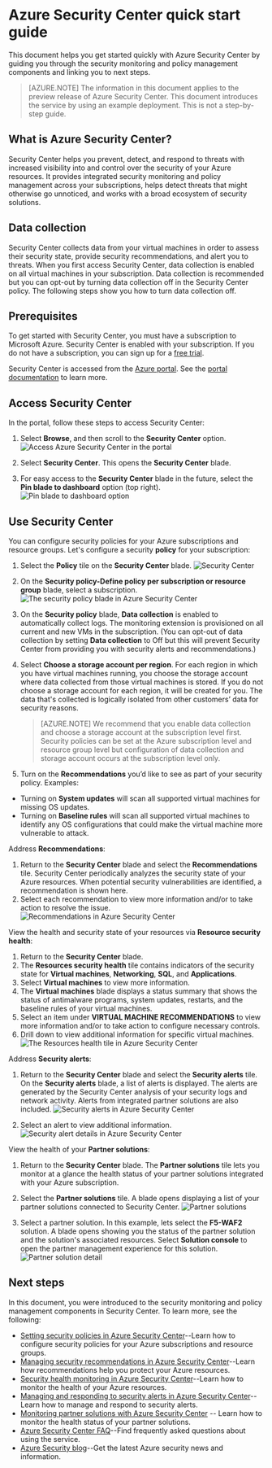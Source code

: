 <properties
   pageTitle="Azure Security Center Quick Start Guide | Microsoft Azure"
   description="This document helps you get started quickly with Azure Security Center by guiding you through the security monitoring and policy management components and linking you to next steps."
   services="security-center"
   documentationCenter="na"
   authors="TerryLanfear"
   manager="MBaldwin"
   editor=""/>

<tags
   ms.service="security-center"
   ms.devlang="na"
   ms.topic="get-started-article"
   ms.tgt_pltfrm="na"
   ms.workload="na"
   ms.date="06/10/2016"
   ms.author="terrylan"/>

# Azure Security Center quick start guide

This document helps you get started quickly with Azure Security Center by guiding you through the security monitoring and policy management components and linking you to next steps.

> [AZURE.NOTE] The information in this document applies to the preview release of Azure Security Center. This document introduces the service by using an example deployment. This is not a step-by-step guide.

## What is Azure Security Center?
Security Center helps you prevent, detect, and respond to threats with increased visibility into and control over the security of your Azure resources. It provides integrated security monitoring and policy management across your subscriptions, helps detect threats that might otherwise go unnoticed, and works with a broad ecosystem of security solutions.

## Data collection

Security Center collects data from your virtual machines in order to assess their security state, provide security recommendations, and alert you to threats. When you first access Security Center, data collection is enabled on all virtual machines in your subscription. Data collection is recommended but you can opt-out by turning data collection off in the Security Center policy. The following steps show you how to turn data collection off.

## Prerequisites

To get started with Security Center, you must have a subscription to Microsoft Azure. Security Center is enabled with your subscription. If you do not have a subscription, you can sign up for a [free trial](https://azure.microsoft.com/pricing/free-trial/).

Security Center is accessed from the [Azure portal](https://azure.microsoft.com/features/azure-portal/). See the [portal documentation](https://azure.microsoft.com/documentation/services/azure-portal/) to learn more.


## Access Security Center

In the portal, follow these steps to access Security Center:

1. Select **Browse**, and then scroll to the **Security Center** option.
![Access Azure Security Center in the portal][1]

2. Select **Security Center**. This opens the **Security Center** blade.
3. For easy access to the **Security Center** blade in the future, select the **Pin blade to dashboard** option (top right).
![Pin blade to dashboard option][2]

## Use Security Center

You can configure security policies for your Azure subscriptions and resource groups. Let's configure a security **policy** for your subscription:

1. Select the **Policy** tile on the **Security Center** blade.
![Security Center][3]

2. On the **Security policy-Define policy per subscription or resource group** blade, select a subscription.
![The security policy blade in Azure Security Center][4]

3. On the **Security policy** blade, **Data collection** is enabled to automatically collect logs. The monitoring extension is provisioned on all current and new VMs in the subscription. (You can opt-out of data collection by setting **Data collection** to Off but this will prevent Security Center from providing you with security alerts and recommendations.)
4. Select **Choose a storage account per region**. For each region in which you have virtual machines running, you choose the storage account where data collected from those virtual machines is stored. If you do not choose a storage account for each region, it will be created for you. The data that's collected is logically isolated from other customers’ data for security reasons.

     > [AZURE.NOTE] We recommend that you enable data collection and choose a storage account at the subscription level first.  Security policies can be set at the Azure subscription level and resource group level but configuration of data collection and storage account occurs at the subscription level only.

5. Turn on the **Recommendations** you’d like to see as part of your security policy. Examples:

 - Turning on **System updates** will scan all supported virtual machines for missing OS updates.
 - Turning on **Baseline rules** will scan all supported virtual machines to identify any OS configurations that could make the virtual machine more vulnerable to attack.

Address **Recommendations**:

1. Return to the **Security Center** blade and select the **Recommendations** tile. Security Center periodically analyzes the security state of your Azure resources. When potential security vulnerabilities are identified, a recommendation is shown here.
2.	Select each recommendation to view more information and/or to take action to resolve the issue.
![Recommendations in Azure Security Center][5]

View the health and security state of your resources via **Resource security health**:

1.	Return to the **Security Center** blade.
2.	The **Resources security health** tile contains indicators of the security state for **Virtual machines**, **Networking**, **SQL**, and **Applications**.
3.	Select **Virtual machines** to view more information.
4.	The **Virtual machines** blade displays a status summary that shows the status of antimalware programs, system updates, restarts, and the baseline rules of your virtual machines.
5.	Select an item under **VIRTUAL MACHINE RECOMMENDATIONS** to view more information and/or to take action to configure necessary controls.
6.	Drill down to view additional information for specific virtual machines.
![The Resources health tile in Azure Security Center][6]

Address **Security alerts**:

1.	Return to the **Security Center** blade and select the **Security alerts** tile. On the **Security alerts** blade, a list of alerts is displayed. The alerts are generated by the Security Center analysis of your security logs and network activity. Alerts from integrated partner solutions are also included.
![Security alerts in Azure Security Center][7]

2.	Select an alert to view additional information.
![Security alert details in Azure Security Center][8]

View the health of your **Partner solutions**:

1. Return to the **Security Center** blade. The **Partner solutions** tile lets you monitor at a glance the health status of your partner solutions integrated with your Azure subscription.
2. Select the **Partner solutions** tile. A blade opens displaying a list of your partner solutions connected to Security Center.
![Partner solutions][9]

3. Select a partner solution. In this example, lets select the **F5-WAF2** solution.  A blade opens showing you the status of the partner solution and the solution's associated resources. Select **Solution console** to open the partner management experience for this solution.
![Partner solution detail][10]

## Next steps
In this document, you were introduced to the security monitoring and policy management components in Security Center. To learn more, see the following:

- [Setting security policies in Azure Security Center](security-center-policies.md)--Learn how to configure security policies for your Azure subscriptions and resource groups.
- [Managing security recommendations in Azure Security Center](security-center-recommendations.md)--Learn how recommendations help you protect your Azure resources.
- [Security health monitoring in Azure Security Center](security-center-monitoring.md)--Learn how to monitor the health of your Azure resources.
- [Managing and responding to security alerts in Azure Security Center](security-center-managing-and-responding-alerts.md)--Learn how to manage and respond to security alerts.
- [Monitoring partner solutions with Azure Security Center](security-center-partner-solutions.md) -- Learn how to monitor the health status of your partner solutions.
- [Azure Security Center FAQ](security-center-faq.md)--Find frequently asked questions about using the service.
- [Azure Security blog](http://blogs.msdn.com/b/azuresecurity/)--Get the latest Azure security news and information.

<!--Image references-->
[1]: ./media/security-center-get-started/security-tile.png
[2]: ./media/security-center-get-started/pin-blade.png
[3]: ./media/security-center-get-started/security-center.png
[4]: ./media/security-center-get-started/security-policy.png
[5]: ./media/security-center-get-started/recommendations.png
[6]: ./media/security-center-get-started/resources-health.png
[7]: ./media/security-center-get-started/security-alert.png
[8]: ./media/security-center-get-started/security-alert-detail.png
[9]: ./media/security-center-get-started/partner-solutions.png
[10]: ./media/security-center-get-started/partner-solutions-detail.png
